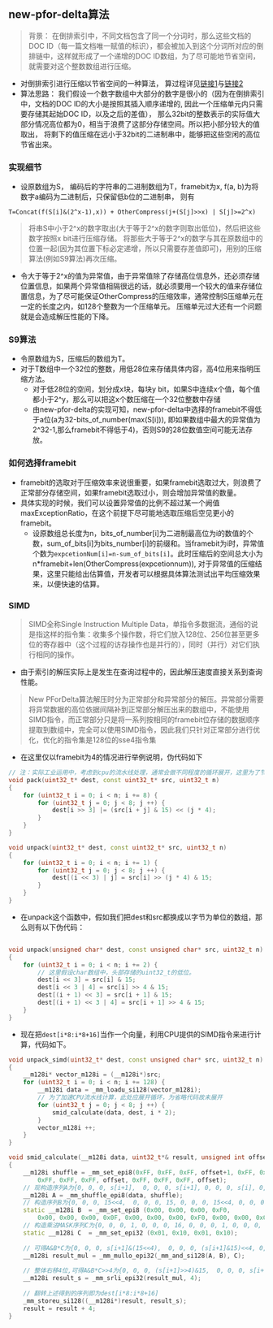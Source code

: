 ## new-pfor-delta算法

> 背景： 在倒排索引中，不同文档包含了同一个分词时，那么这些文档的DOC ID（每一篇文档唯一赋值的标识），都会被加入到这个分词所对应的倒排链中，这样就形成了一个递增的DOC ID数组，为了尽可能地节省空间，就需要对这个整数数组进行压缩。

* 对倒排索引进行压缩以节省空间的一种算法， 算过程详见[链接1](https://www.cnblogs.com/bonelee/p/6882088.html)与[链接2](https://yq.aliyun.com/articles/563081)
* 算法思路： 我们假设一个数字数组中大部分的数字是很小的（因为在倒排索引中，文档的DOC ID的大小是按照其插入顺序递增的, 因此一个压缩单元内只需要存储其起始DOC ID，以及之后的差值）， 那么32bit的整数表示的实际值大部分情况高位都为0，相当于浪费了这部分存储空间。所以把小部分较大的值取出， 将剩下的值压缩在远小于32bit的二进制串中，能够把这些空闲的高位节省出来。

### 实现细节

* 设原数组为S， 编码后的字符串的二进制数组为T，framebit为x, f(a, b)为将数字a编码为二进制后，只保留低b位的二进制串， 则有

```code
T=Concat(f(S[i]&(2^x-1),x)) + OtherCompress(j+(S[j]>>x) | S[j]>=2^x)
```
> 将串S中小于2^x的数字取出(大于等于2^x的数字则取出低位)，然后把这些数字按照x bit进行压缩存储。 将那些大于等于2^x的数字与其在原数组中的位置一起(因为其位置下标必定递增，所以只需要存差值即可)，用别的压缩算法(例如S9算法)再次压缩。
* 令大于等于2^x的值为异常值，由于异常值除了存储高位信息外，还必须存储位置信息，如果两个异常值相隔很远的话，就必须要用一个较大的值来存储位置信息，为了尽可能保证OtherCompress的压缩效率，通常控制S压缩单元在一定的长度之内，如128个整数为一个压缩单元。 压缩单元过大还有一个问题就是会造成解压性能的下降。

### S9算法

* 令原数组为S，压缩后的数组为T。
* 对于T数组中一个32位的整数，用低28位来存储具体内容，高4位用来指明压缩方法。
  * 对于低28位的空间，划分成x块，每块y bit，如果S中连续x个值，每个值都小于2^y，那么可以把这x个数压缩在一个32位整数中存储
  * 由new-pfor-delta的实现可知，new-pfor-delta中选择的framebit不得低于a位(a为32-bits_of_number(max(S[i])), 即如果数组中最大的异常值为2^32-1,那么framebit不得低于4)，否则S9的28位数值空间可能无法存放。
  
### 如何选择framebit

* framebit的选取对于压缩效率来说很重要，如果framebit选取过大，则浪费了正常部分存储空间，如果framebit选取过小，则会增加异常值的数量。
* 具体实现的时候，我们可以设置异常值的比例不超过某一个阙值maxExceptionRatio，在这个前提下尽可能地选取压缩后空见更小的framebit。
  * 设原数组总长度为n，bits_of_number[i]为二进制最高位为i的数值的个数，sum_of_bits[i]为bits_number[i]的前缀和。当framebit为i时，异常值个数为`expcetionNum[i]=n-sum_of_bits[i]`。此时压缩后的空间总大小为n*framebit+len(OtherCompress(expcetionnum)), 对于异常值的压缩结果，这里只能给出估算值，开发者可以根据具体算法测试出平均压缩效果来，以便快速的估算。

### SIMD

> SIMD全称Single Instruction Multiple Data，单指令多数据流，通俗的说是指这样的指令集：收集多个操作数，将它们放入128位、256位甚至更多位的寄存器中（这个过程的访存操作也是并行的），同时（并行）对它们执行相同的操作。

* 由于索引的解压实际上是发生在查询过程中的，因此解压速度直接关系到查询性能。
> New PForDelta算法解压时分为正常部分和异常部分的解压。异常部分需要将异常数据的高位依据间隔补到正常部分解压出来的数组中，不能使用SIMD指令，而正常部分只是将一系列按相同的framebit位存储的数据顺序提取到数组中，完全可以使用SIMD指令，因此我们只针对正常部分进行优化，优化的指令集是128位的sse4指令集

* 在这里仅以framebit为4的情况进行举例说明，伪代码如下

```c++
// 注：实际工业运用中，考虑到cpu的流水线处理，通常会做不同程度的循环展开，这里为了节省代码行数，做了简化处理。
void pack(uint32_t* dest, const uint32_t* src, uint32_t n)
{
    for (uint32_t i = 0; i < n; i += 8) {
        for (uint32_t j = 0; j < 8; j ++) {
            dest[i >> 3] |= (src[i + j] & 15) << (j * 4);
        }
    }
}

void unpack(uint32_t* dest, const uint32_t* src, uint32_t n)
{
    for (uint32_t i = 0; i < n; i += 1) {
        for (uint32_t j = 0; j < 8; j ++) {
            dest[(i << 3) | j] = src[i] >> (j * 4) & 15;
        }
    }
}

```
* 在unpack这个函数中，假如我们把dest和src都换成以字节为单位的数组，那么则有以下伪代码：

```c++

void unpack(unsigned char* dest, const unsigned char* src, uint32_t n)
{
    for (uint32_t i = 0; i < n; i += 2) {
        // 这里假设char数组中，头部存储的uint32_t的低位。
        dest[i << 3] = src[i] & 15;
        dest[i << 3 | 4] = src[i] >> 4 & 15;
        dest[(i + 1) << 3] = src[i + 1] & 15;
        dest[(i + 1) << 3 | 4] = src[i + 1] >> 4 & 15;
    }
}
```

* 现在把`dest[i*8:i*8+16]`当作一个向量，利用CPU提供的SIMD指令来进行计算，代码如下。

```c++
void unpack_simd(uint32_t* dest, const unsigned char* src, uint32_t n)
{
    __m128i* vector_m128i = (__m128i*)src;
    for (uint32_t i = 0; i < n; i += 128) {
        __m128i data = _mm_loadu_si128(vector_m128i);
        // 为了加速CPU流水线计算，此处应展开循环，为省略代码故未展开
        for (uint32_t j = 0; j < 8; j ++) {
            smid_calculate(data, dest, i * 2);
        }
        vector_m128i ++;
    }
}

void smid_calculate(__m128i data, uint32_t*& result, unsigned int offset)
{
    __m128i shuffle = _mm_set_epi8(0xFF, 0xFF, 0xFF, offset+1, 0xFF, 0xFF, 0xFF, offset+1,
        0xFF, 0xFF, 0xFF, offset, 0xFF, 0xFF, 0xFF, offset);
    // 现构造序列A为{0, 0, 0, s[i+1],  0, 0, 0, s[i+1], 0, 0, 0, s[i], 0, 0, 0, s[i]};
    __m128i A = _mm_shuffle_epi8(data, shuffle);
    // 构造序列B为{0, 0, 0, 15<<4,  0, 0, 0, 15, 0, 0, 0, 15<<4, 0, 0, 0, 15};
    static __m128i B  = _mm_set_epi8 (0x00, 0x00, 0x00, 0xF0,
        0x00, 0x00, 0x00, 0x0F, 0x00, 0x00, 0x00, 0xF0, 0x00, 0x00, 0x00, 0x0F);
    // 构造乘法MASK序列C为{0, 0, 0, 1, 0, 0, 0, 16, 0, 0, 0, 1, 0, 0, 0, 16};
    static __m128i C  = _mm_set_epi32 (0x01, 0x10, 0x01, 0x10);
    
    // 可得A&B*C为{0, 0, 0, s[i+1]&(15<<4),  0, 0, 0, (s[i+1]&15)<<4, 0, 0, 0, s[i]&(15<<4), 0, 0, 0, (s[i]&15)<<4};
    __m128i result_mul = _mm_mullo_epi32(_mm_and_si128(A, B), C);
    
    // 整体右移4位,可得A&B*C>>4为{0, 0, 0, (s[i+1]>>4)&15,  0, 0, 0, s[i+1]&15, 0, 0, 0, (s[i]>>4)&15, 0, 0, 0, s[i]&15};
    __m128i result_s = _mm_srli_epi32(result_mul, 4);
    
    // 翻转上述得到的序列即为dest[i*8:i*8+16]
    _mm_storeu_si128((__m128i*)result, result_s);
    result = result + 4;
}

```

